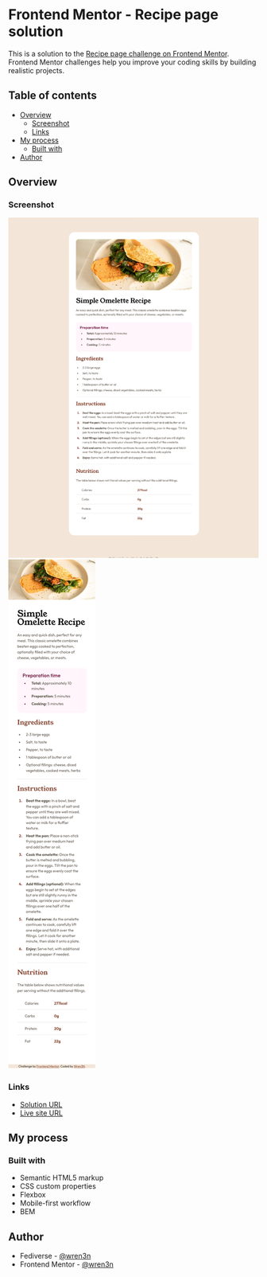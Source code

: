 # Frontend Mentor - Recipe page solution

This is a solution to the [Recipe page challenge on Frontend Mentor](https://www.frontendmentor.io/challenges/recipe-page-KiTsR8QQKm). Frontend Mentor challenges help you improve your coding skills by building realistic projects.

## Table of contents

- [Overview](#overview)
  - [Screenshot](#screenshot)
  - [Links](#links)
- [My process](#my-process)
  - [Built with](#built-with)
- [Author](#author)

## Overview

### Screenshot

![](./desktop.png)
![](./mobile.png)

### Links

- [Solution URL](https://your-solution-url.com)
- [Live site URL](https://frontendmentor-projects-tawny.vercel.app/recipe-page-main/)

## My process

### Built with

- Semantic HTML5 markup
- CSS custom properties
- Flexbox
- Mobile-first workflow
- BEM

## Author

- Fediverse - [@wren3n](https://fosstodon.org/@wren3n)
- Frontend Mentor - [@wren3n](https://www.frontendmentor.io/profile/wren3n)
